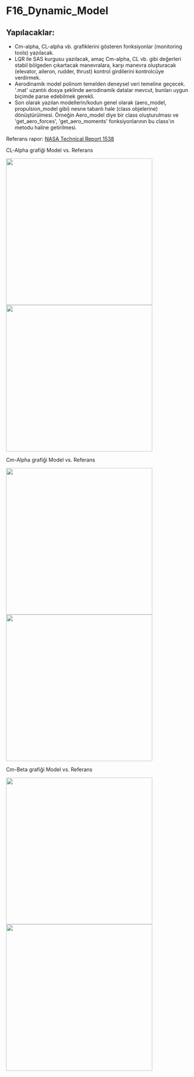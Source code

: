 # F16_Dynamic_Model

## Yapılacaklar:

- Cm-alpha, CL-alpha vb. grafiklerini gösteren fonksiyonlar (monitoring tools) yazılacak. 
- LQR ile SAS kurgusu yazılacak, amaç Cm-alpha, CL vb. gibi değerleri stabil bölgeden çıkartacak manevralara, karşı manevra oluşturacak (elevator, aileron, rudder, thrust)
kontrol girdilerini kontrolcüye verdirmek.
- Aerodinamik model polinom temelden deneysel veri temeline geçecek. '.mat' uzantılı dosya şeklinde aerodinamik datalar mevcut, bunları uygun biçimde parse edebilmek gerekli.
- Son olarak yazılan modellerin/kodun genel olarak (aero_model, propulsion_model gibi) nesne tabanlı hale (class objelerine) dönüştürülmesi. Örneğin Aero_model diye bir class 
oluşturulması ve 'get_aero_forces', 'get_aero_moments' fonksiyonlarının bu class'ın metodu haline getirilmesi.

Referans rapor: [NASA Technical Report 1538](https://core.ac.uk/download/pdf/42866809.pdf)




CL-Alpha grafiği Model vs. Referans

<img src="https://user-images.githubusercontent.com/47147130/125116384-5275e700-e0f5-11eb-94a4-12fcab0b720f.png" height="400"><img src="https://user-images.githubusercontent.com/47147130/125116506-7d603b00-e0f5-11eb-9393-6b3f0bbdeaff.PNG" height="400">

Cm-Alpha grafiği Model vs. Referans

<img src="https://user-images.githubusercontent.com/47147130/125116874-08413580-e0f6-11eb-830d-1895e4e60d9f.png" height="400"><img src="https://user-images.githubusercontent.com/47147130/125116890-11ca9d80-e0f6-11eb-9f87-fc7fedc617ac.PNG" height="400">


Cm-Beta grafiği Model vs. Referans

<img src="https://user-images.githubusercontent.com/47147130/125116941-25760400-e0f6-11eb-9b23-0e932d4d9a29.png" height="400"><img src="https://user-images.githubusercontent.com/47147130/125116967-2e66d580-e0f6-11eb-8cd9-431e68c30c2f.PNG" height="400">





